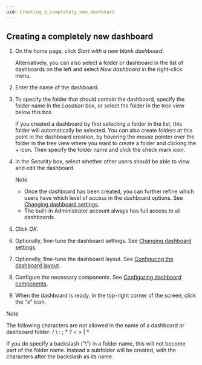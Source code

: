 ```yaml
---
uid: Creating_a_completely_new_dashboard
---
```


## Creating a completely new dashboard

1. On the home page, click *Start with a new blank dashboard*.

    Alternatively, you can also select a folder or dashboard in the list of dashboards on the left and select *New dashboard* in the right-click menu.

2. Enter the name of the dashboard.

3. To specify the folder that should contain the dashboard, specify the folder name in the *Location* box, or select the folder in the tree view below this box.

    If you created a dashboard by first selecting a folder in the list, this folder will automatically be selected.     You can also create folders at this point in the dashboard creation, by hovering the mouse pointer over the folder in the tree view where you want to create a folder and clicking the + icon. Then specify the folder name and click the check mark icon.

4. In the *Security* box, select whether other users should be able to view and edit the dashboard.

    > [!NOTE]
    > - Once the dashboard has been created, you can further refine which users have which level of access in the dashboard options. See [Changing dashboard settings](Changing_dashboard_settings.md).
    > - The built-in Administrator account always has full access to all dashboards.

5. Click *OK*.

6. Optionally, fine-tune the dashboard settings. See [Changing dashboard settings](Changing_dashboard_settings.md).

7. Optionally, fine-tune the dashboard layout. See [Configuring the dashboard layout](Configuring_the_dashboard_layout.md).

8. Configure the necessary components. See [Configuring dashboard components](Configuring_dashboard_components.md).

9. When the dashboard is ready, in the top-right corner of the screen, click the “x” icon.

> [!NOTE]
> The following characters are not allowed in the name of a dashboard or dashboard folder: / \\ : ; \* ? \< \> \| °
>
> If you do specify a backslash (“\\”) in a folder name, this will not become part of the folder name. Instead a subfolder will be created, with the characters after the backslash as its name.
>
